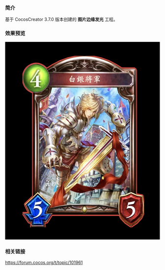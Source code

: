 ### 简介
基于 CocosCreator 3.7.0 版本创建的 **图片边缘发光** 工程。

### 效果预览
![image](../../../image/202209/2022092301.jpg)

### 相关链接
https://forum.cocos.org/t/topic/101961